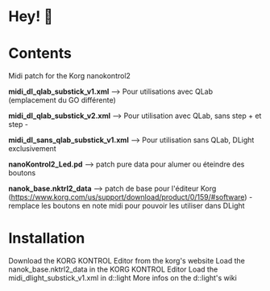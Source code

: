 # Hey! 🫡

# Contents

Midi patch for the Korg nanokontrol2

**midi_dl_qlab_substick_v1.xml** --> Pour utilisations avec QLab (emplacement du GO différente)


**midi_dl_qlab_substick_v2.xml** --> Pour utilisation avec QLab, sans step + et step -


**midi_dl_sans_qlab_substick_v1.xml** --> Pour utilisation sans QLab, DLight exclusivement

**nanoKontrol2_Led.pd** --> patch pure data pour alumer ou éteindre des boutons

**nanok_base.nktrl2_data** --> patch de base pour l'éditeur Korg (https://www.korg.com/us/support/download/product/0/159/#software) - remplace les boutons en note midi pour pouvoir les utiliser dans DLight


# Installation

Download the KORG KONTROL Editor from the korg's website
Load the nanok_base.nktrl2_data in the KORG KONTROL Editor
Load the midi_dlight_substick_v1.xml in d::light
More infos on the d::light's wiki

